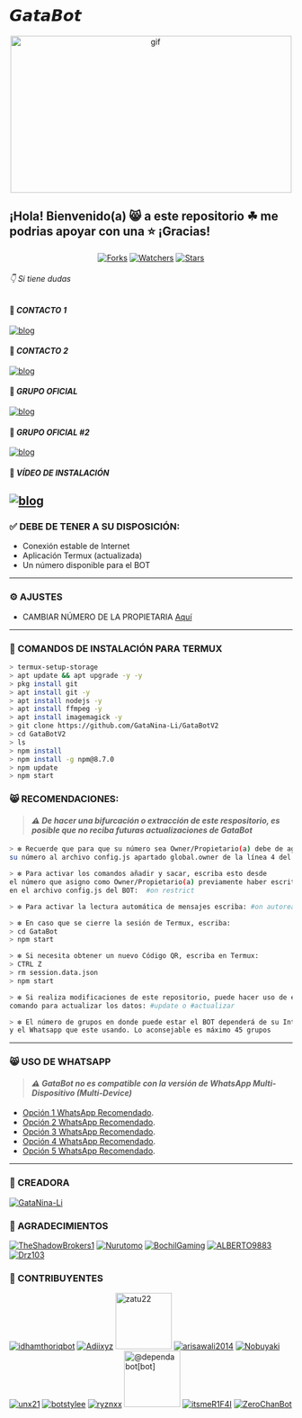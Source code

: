 # 𝙂𝙖𝙩𝙖𝘽𝙤𝙩

<p align="center"> 
<img src="https://i.pinimg.com/originals/67/40/8a/67408ab5444616b71968475001f18e88.gif" alt="gif" width="500" height="279"/> 
</p> 
  
## ¡Hola! Bienvenido(a) 😸 a este repositorio ☘ me podrias apoyar con una ⭐️ ¡Gracias! 

<p align="center">   
<a href="https://github.com/GataNina-Li/GataBotV2/network/members"><img title="Forks" src="https://img.shields.io/github/forks/GataNina-Li/GataBotV2?label=Forks&color=blue&style=flat-square"></a>
<a href="https://github.com/GataNina-Li/GataBotV2/watchers"><img title="Watchers" src="https://img.shields.io/github/watchers/GataNina-Li/GataBotV2?label=Watchers&color=green&style=flat-square"></a>
<a href="https://github.com/GataNina-Li/GataBotV2/stargazers"><img title="Stars" src="https://img.shields.io/github/stars/GataNina-Li/GataBotV2?label=Stars&color=yellow&style=flat-square"></a>
</p> 

###### 👇 Si tiene dudas 
#### 💚 *CONTACTO 1* 
[![blog](https://img.shields.io/badge/Gata_Dios-25D366?style=for-the-badge&logo=whatsapp&logoColor=white 
)](https://api.whatsapp.com/send?phone=14509544207&text=¡Hola!%20Gata%20Dios%20😸%20vengo%20de%20GitHub) 
  
#### 💚 *CONTACTO 2*  
[![blog](https://img.shields.io/badge/Gata_Dios-25D366?style=for-the-badge&logo=whatsapp&logoColor=white 
)](https://api.whatsapp.com/send?phone=593968585383&text=¡Hola!%20Gata%20Dios%20😸%20vengo%20de%20GitHub) 

#### 🌱 *GRUPO OFICIAL*  
[![blog](https://img.shields.io/badge/GataBot-25D366?style=for-the-badge&logo=whatsapp&logoColor=white 
)](https://chat.whatsapp.com/Hahc7UwSouH9jIDStkT5QW) 

#### 🌱 *GRUPO OFICIAL #2*  
[![blog](https://img.shields.io/badge/GataBot-25D366?style=for-the-badge&logo=whatsapp&logoColor=white 
)](https://chat.whatsapp.com/IIHEIQR4j81G3u4kOiZpiX) 

#### 🎥 *VÍDEO DE INSTALACIÓN*
[![blog](https://img.shields.io/badge/YouTube-FF0000?style=for-the-badge&logo=youtube&logoColor=white)
](https://youtu.be/85xI8WFMIUY)
--------- 
 
### ✅ DEBE DE TENER A SU DISPOSICIÓN: 

*  Conexión estable de Internet
*  Aplicación Termux (actualizada)
*  Un número disponible para el BOT
--------- 

### ⚙️ AJUSTES
- CAMBIAR NÚMERO DE LA PROPIETARIA [Aquí](https://github.com/GataNina-Li/GataBotV2/edit/master/config.js)
--------- 

### 📎 COMANDOS DE INSTALACIÓN PARA TERMUX
```bash
> termux-setup-storage
> apt update && apt upgrade -y -y
> pkg install git 
> apt install git -y
> apt install nodejs -y
> apt install ffmpeg -y
> apt install imagemagick -y
> git clone https://github.com/GataNina-Li/GataBotV2
> cd GataBotV2
> ls
> npm install
> npm install -g npm@8.7.0
> npm update
> npm start
```

### 😸 RECOMENDACIONES:
> #### *⚠️  De hacer una bifurcación o extracción de este respositorio, es posible que no reciba futuras actualizaciones de GataBot*

```bash
> ❇️ Recuerde que para que su número sea Owner/Propietario(a) debe de agregar
su número al archivo config.js apartado global.owner de la línea 4 del BOT

> ❇️ Para activar los comandos añadir y sacar, escriba esto desde
el número que asigno como Owner/Propietario(a) previamente haber escrito su número 
en el archivo config.js del BOT:  #on restrict

> ❇️ Para activar la lectura automática de mensajes escriba: #on autoread

> ❇️ En caso que se cierre la sesión de Termux, escriba:
> cd GataBot
> npm start

> ❇️ Si necesita obtener un nuevo Código QR, escriba en Termux:
> CTRL Z
> rm session.data.json
> npm start

> ❇️ Si realiza modificaciones de este repositorio, puede hacer uso de este
comando para actualizar los datos: #update o #actualizar 

> ❇️ El número de grupos en donde puede estar el BOT dependerá de su Internet 
y el Whatsapp que este usando. Lo aconsejable es máximo 45 grupos 
```
--------- 
### 😸 USO DE WHATSAPP
> #### *⚠️  GataBot no es compatible con la versión de WhatsApp Multi-Dispositivo (Multi-Device)*
* [Opción 1 WhatsApp Recomendado](https://www.mediafire.com/file/1pr2m3f5lnlqcoq/L_%25CE%259B_%25E2%2586%2592J_%25CE%25A3_F_%25CE%259BV_6__VERSI%25C3%2593N_FINAL%25E1%25A5%25AB%25E1%25AD%25A1%25E1%258D%259D%25D6%259F%25E1%258D%259D%25D6%259F_2.22.2.73.apk/file).
* [Opción 2 WhatsApp Recomendado](https://www.mediafire.com/file/444tuerbs99y1d2/%25E2%2598%25A3%25EF%25B8%258F%25E2%259F%25BF%25CD%25A1%25CD%259C%25E2%259C%25AA%25F0%259D%2590%258B%25CD%25A5%25F0%259D%2590%259E%25F0%259D%2590%259A%25E1%25B7%25A7%25F0%259D%2590%259D%25E2%25B7%25A8%25F0%259D%2590%259E%25F0%259D%2590%25AB%25F0%2596%25A3%2594%25F0%259D%2590%2582%25F0%259D%2590%25A8%25E1%25B7%2597%25F0%259D%2590%25A6%25E1%25B7%25A2%25F0%259D%2590%259A%25CD%25A5%25F0%259D%2590%25A7%25E1%25B7%25A4%25F0%259D%2590%259D%25E1%25B7%25A4%25F0%259D%2590%25A8%25E2%2598%2598%25EF%25B8%258E.apk/file).
* [Opción 3 WhatsApp Recomendado](https://www.mediafire.com/file/g475ph68h8c047y/WhatsApp_2.21.19.21%25282%2529.apk/file).
* [Opción 4 WhatsApp Recomendado](https://www.mediafire.com/file/drcy3rn45buoyr4/%25E2%2598%25A3%25EF%25B8%258F%25F0%2593%2580%25AC%25F0%259D%2597%25A7%25F0%259D%2597%25B6%25F0%259D%2597%25B8%25E2%259C%2587%25F0%259D%2597%25A7%25F0%259D%2597%25BC%25F0%259D%2597%25B8%25F0%2593%2580%25AC.apk/file).
* [Opción 5 WhatsApp Recomendado](https://www.mediafire.com/file/pxfksca3yatav5f/%25E0%25A6%2594%25E0%25A7%25A3%25CD%25A1%25CD%259C%25E2%258D%25A3%25E2%2582%25AE%25C9%2584%25C9%258C%25C9%2583%25C3%2598%25E0%25AF%2580%25CD%259C%25E2%2582%25A6%25C6%2597%25E2%2582%25AE%25C9%258C%25C3%2598%25E2%259E%25A3%25E2%259C%25AA_%25E2%25A9%2594-7.apk/file).
--------- 
### 🌟 CREADORA 
 
[![GataNina-Li](https://github.com/GataNina-Li.png?size=100)](https://github.com/GataNina-Li) 
 
### 🌟 AGRADECIMIENTOS
 
[![TheShadowBrokers1](https://github.com/BrunoSobrino.png?size=100)](https://github.com/BrunoSobrino) 
[![Nurutomo](https://github.com/Nurutomo.png?size=100)](https://github.com/Nurutomo) 
[![BochilGaming](https://github.com/BochilGaming.png?size=100)](https://github.com/BochilGaming) 
[![ALBERTO9883](https://github.com/ALBERTO9883.png?size=100)](https://github.com/ALBERTO9883)
[![Drz103](https://github.com/Drz103.png?size=100)](https://github.com/Drz103) 

 
### 🌟 CONTRIBUYENTES 

[![idhamthoriqbot](https://github.com/idhamthoriqbot.png?size=100)](https://github.com/idhamthoriqbot) 
[![Adiixyz](https://github.com/Adiixyz.png?size=100)](https://github.com/Adiixyz) 
<a href="https://github.com/zatu22"><img src="https://github.com/zatu22.png" width="100" height="100" alt="zatu22"/></a> 
[![arisawali2014](https://github.com/arisawali2014.png?size=100)](https://github.com/arisawali2014) 
[![Nobuyaki](https://github.com/Nobuyaki.png?size=100)](https://github.com/Nobuyaki) 
[![unx21](https://github.com/unx21.png?size=100)](https://github.com/unx21) 
[![botstylee](https://github.com/botstylee.png?size=100)](https://github.com/botstylee) 
[![ryznxx](https://github.com/ryznxx.png?size=100)](https://github.com/ryznxx) 
<a href="https://github.com/apps/dependabot"><img src="https://avatars.githubusercontent.com/in/29110?v=4" width="100" height="100" alt="@dependabot[bot]"/></a> 
[![itsmeR1F4I](https://github.com/itsmeR1F4I.png?size=100)](https://github.com/itsmeR1F4I) 
[![ZeroChanBot](https://github.com/ZeroChanBot.png?size=100)](https://github.com/ZeroChanBot)

